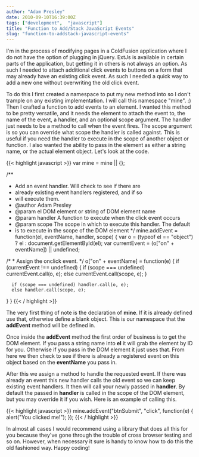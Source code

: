```yaml
---
author: "Adam Presley"
date: 2010-09-10T16:39:00Z
tags: ["development",  "javascript"]
title: "Function to Add/Stack JavaScript Events"
slug: "function-to-addstack-javascript-events"
---
```


I'm in the process of modifying pages in a ColdFusion application where
I do not have the option of plugging in jQuery. ExtJs is available in
certain parts of the application, but getting it in others is not always
an option. As such I needed to attach additional click events to buttons
on a form that may already have an existing click event. As such I
needed a quick way to add a new one without overwriting the old click
event.

To do this I first created a namespace to put my new method into so I
don't trample on any existing implementation. I will call this namespace
"mine". :) Then I crafted a function to add events to an element. I
wanted this method to be pretty versatile, and it needs the element to
attach the event to, the name of the event, a handler, and an optional
scope argument. The handler just needs to be a method to call when the
event fires. The scope argument is so you can override what scope the
handler is called against. This is useful if you need the handler to
execute in the scope of another object or function. I also wanted the
ability to pass in the element as either a string name, or the actual
element object. Let's look at the code.

{{< highlight javascript >}}
var mine = mine || {};

/**
 * Add an event handler. Will check to see if there are
 * already existing event handlers registered, and if so
 * will execute them.
 * @author Adam Presley
 * @param el DOM element or string of DOM element name
 * @param handler A function to execute when the click event occurs
 * @param scope The scope in which to execute this handler. The default
 *    is to execute in the scope of the DOM element
 */
mine.addEvent = function(el, eventName, handler, scope) {
   var o = (typeof el == "object") ? el : document.getElementById(el);
   var currentEvent = (o["on" + eventName]) || undefined;

   /*
    * Assign the onclick event.
    */
   o["on" + eventName] = function(e) {
      if (currentEvent !== undefined) {
         if (scope === undefined) currentEvent.call(o, e);
         else currentEvent.call(scope, e);
      }

      if (scope === undefined) handler.call(o, e);
      else handler.call(scope, e);
   }
}
{{< / highlight >}}

The very first thing of note is the declaration of **mine**. If it
is already defined use that, otherwise define a blank object. This is
our namespace that the **addEvent** method will be defined in.

Once inside the **addEvent** method the first order of business is
to get the DOM element. If you pass a string name into **el** it
will grab the element by ID for you. Otherwise if you pass in the DOM
element it just uses that. From here we then check to see if there is
already a registered event on this object based on the **eventName**
you pass in.

After this we assign a method to handle the requested event. If there
was already an event this new handler calls the old event so we can keep
existing event handlers. It then will call your newly passed in
**handler**. By default the passed in **handler** is called in
the scope of the DOM element, but you may override it if you wish. Here
is an example of calling this.

{{< highlight javascript >}}
mine.addEvent("btnSubmit", "click", function(e) {
   alert("You clicked me!");
});
{{< / highlight >}}

In almost all cases I would recommend using a library that does all this
for you because they've gone through the trouble of cross browser
testing and so on. However, when necessary it sure is handy to know how
to do this the old fashioned way. Happy coding!
